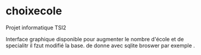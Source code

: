# choixecole
Projet informatique TSI2

Interface graphique disponible pour augmenter le nombre d'école et de specialitr il fzut modifié la base. de donne avec sqlite broswer par exemple .
